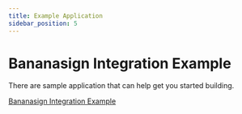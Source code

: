 ```yaml
---
title: Example Application
sidebar_position: 5
---
```


# Bananasign Integration Example

There are sample application that can help get you started building.

[Bananasign Integration Example](https://github.com/luminpdf/bananasign-example)